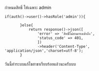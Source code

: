  
 
กำหนดสิทธิ์ ให้เฉพาะ admin
 ```
 if(auth()->user()->hasRole('admin')){

        }else{
            return response()->json([
                'error' => 'สิทธิ์ไม่สามารถเข้าถึง',
                'status_code' => 401,
                ])
                ->header('Content-Type', 'application/json','charset=utf-8'); 
        }
```

วันนี้ทำระบบแก้ไขสาขาเรียบร้อยแล้วนะครับบบ

